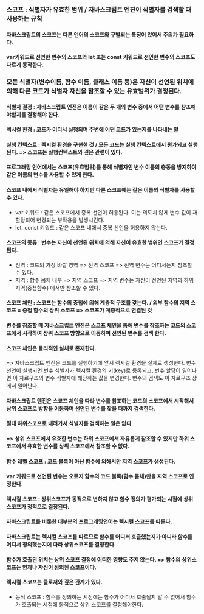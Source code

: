 ### 스코프 : 식별자가 유효한 범위 / 자바스크립트 엔진이 식별자를 검색할 때 사용하는 규칙

#### 자바스크립트의 스코프는 다른 언어의 스코프와 구별되는 특징이 있어서 주의가 필요하다.

#### var키워드로 선언한 변수의 스코프와 let 또는 const 키워드로 선언한 변수의 스코프도 다르게 동작한다.

### 모든 식별자(변수이름, 함수 이름, 클래스 이름 등)은 자신이 선언된 위치에 의해 다른 코드가 식별자 자신을 참조할 수 있는 유효범위가 결정된다.

#### 식별자 결정 : 자바스크립트 엔진은 이름이 같은 두 개의 변수 중에서 어떤 변수를 참조해야할지를 결정해야 한다.

#### 렉시컬 환경 : 코드가 어디서 실행되며 주변에 어떤 코드가 있는지를 나타내는 말

#### 실행 컨텍스트 : 렉시컬 환경을 구현한 것 / 모든 코드는 실행 컨텍스트에서 평가되고 실행 된다. => 스코프는 실행컨텍스트와 깊은 관련이 있다.

#### 프로그래밍 언어에서는 스코프(유효범위)를 통해 식별자인 변수 이름의 충동을 방지하여 같은 이름의 변수를 사용할 수 있게 한다.
#### 스코프 내에서 식별자는 유일해야 하지만 다른 스코프에는 같은 이름의 식별자를 사용할 수 있다.

- var 키워드 : 같은 스코프에서 중복 선언이 허용된다. 이는 의도치 않게 변수 값이 재할당되어 변경되는 부작용을 발생시킨다.
- let, const 키워드 : 같은 스코프 내에서 중복 선언을 허용하지 않는다.

#### 스코프의 종류 : 변수는 자신이 선언된 위치에 의해 자신이 유효한 범위인 스코프가 결정된다.

- 전역 : 코드의 가장 바깥 영역 => 전역 스코프 => 전역 변수는 어디서든지 참조할 수 있다.
- 지역 : 함수 몸체 내부 => 지역 스코프 => 지역 변수는 자신이 선언된 지역과 하위 지역(중첩함수) 에서만 참조할 수 있다.

#### 스코프 체인 : 스코프는 함수의 중첩에 의해 계층적 구조를 갖는다. / 외부 함수의 지역 스코프 = 중첩 함수의 상위 스코프 => 스코프가 계층적으로 연결된 것

#### 변수를 참조할 때 자바스크립트 엔진은 스코프 체인을 통해 변수를 참조하는 코드의 스코프에서 시작하여 상위 스코프 방향으로 이동하며 선언된 변수를 검색 한다.

#### 스코프 체인은 물리적인 실체로 존재한다. 

=> 자바스크립트 엔진은 코드를 실행하기에 앞서 렉시컬 환경을 실제로 생성한다. 변수 선언이 실행되면 변수 식별자가 렉시컬 환경의 키(key)로 등록되고, 변수 할당이 일어나면 이 자료구조의 변수 식별자에 해당하는 값을 변경한다. 변수의 검색도 이 자료구조 상에서 일어난다.

#### 자바스크립트 엔진은 스코프 체인을 따라 변수를 참조하는 코드의 스코프에서 시작해서 상위 스코프로 방향을 이동하며 선언된 변수를 찾을 때까지 검색한다.
#### 절대 하위스코프로 내려가서 식별자를 검색하는 일은 없다. 

#### => 상위 스코프에서 유효한 변수는 하위 스코프에서 자유롭게 참조할 수 있지만 하위 스코프에서 유효한 변수를 상위 스코프에서 참조할 수 없다.

#### 함수 레벨 스코프 : 코드 블록이 아닌 함수에 의해서만 지역 스코프가 생성된다.

#### var 키워드로 선언된 변수는 오로지 함수의 코드 블록(함수 몸체)만을 지역 스코프로 인정한다.

#### 렉시컬 스코프 : 상위스코프가 동적으로 변하지 않고 함수 정의가 평가되는 시점에 상위 스코프가 정적으로 결정된다.

#### 자바스크립트를 비롯한 대부분의 프로그래밍언어는 렉시컬 스코프를 따른다.

#### 자바스크립트는 렉시컬 스코프를 따르므로 함수를 어디서 호출했는지가 아니라 함수를 어디서 정의했는지에 따라 상위스코프를 결정한다.

#### 함수가 호출된 위치는 상위 스코프 결정에 어떠한 영향도 주지 않는다. => 함수의 상위스코프는 언제나 자신이 정의된 스코프이다.

#### 렉시컬 스코프는 클로저와 깊은 관계가 있다.

- 동적 스코프 : 함수를 정의하는 시점에는 함수가 어디서 호출될지 알 수 없어서 함수가 호출되는 시점에 동적으로 상위 스코프를 결정해야한다.

